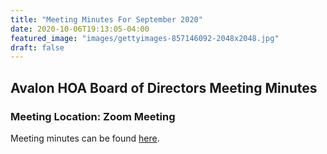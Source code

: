 ```yaml
---
title: "Meeting Minutes For September 2020"
date: 2020-10-06T19:13:05-04:00
featured_image: "images/gettyimages-857146092-2048x2048.jpg"
draft: false
---
```

## Avalon HOA Board of Directors Meeting Minutes
### Meeting Location: Zoom Meeting

Meeting minutes can be found [here](../../../../forms/Meeting_Minutes_9-1-20.pdf). 
